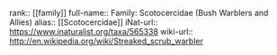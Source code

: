 

rank:: [[family]]
full-name:: Family: Scotocercidae (Bush Warblers and Allies)
alias:: [[Scotocercidae]]
iNat-url:: https://www.inaturalist.org/taxa/565338
wiki-url:: http://en.wikipedia.org/wiki/Streaked_scrub_warbler